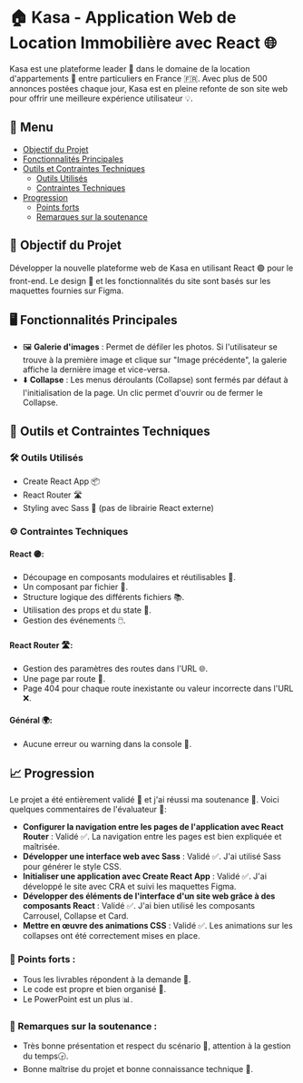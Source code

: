 # 🏠 Kasa - Application Web de Location Immobilière avec React 🌐

Kasa est une plateforme leader 🚀 dans le domaine de la location d'appartements 🏢 entre particuliers en France 🇫🇷. Avec plus de 500 annonces postées chaque jour, Kasa est en pleine refonte de son site web pour offrir une meilleure expérience utilisateur 💡.

## 📌 Menu

- [Objectif du Projet](#-objectif-du-projet)
- [Fonctionnalités Principales](#-fonctionnalités-principales)
- [Outils et Contraintes Techniques](#-outils-et-contraintes-techniques)
  - [Outils Utilisés](#-outils-utilisés)
  - [Contraintes Techniques](#-contraintes-techniques)
- [Progression](#-progression)
  - [Points forts](#-points-forts)
  - [Remarques sur la soutenance](#-remarques-sur-la-soutenance)

## 🎯 Objectif du Projet

Développer la nouvelle plateforme web de Kasa en utilisant React 🟣 pour le front-end. Le design 🎨 et les fonctionnalités du site sont basés sur les maquettes fournies sur Figma.

## 🖥️ Fonctionnalités Principales

- 🖼️ **Galerie d'images** : Permet de défiler les photos. Si l'utilisateur se trouve à la première image et clique sur "Image précédente", la galerie affiche la dernière image et vice-versa.
- ⬇️ **Collapse** : Les menus déroulants (Collapse) sont fermés par défaut à l'initialisation de la page. Un clic permet d'ouvrir ou de fermer le Collapse.

## 🔧 Outils et Contraintes Techniques

### 🛠️ Outils Utilisés

- Create React App 📦
- React Router 🛣️
- Styling avec Sass 🎨 (pas de librairie React externe)

### ⚙️ Contraintes Techniques

#### React 🟣:

- Découpage en composants modulaires et réutilisables 🧩.
- Un composant par fichier 📁.
- Structure logique des différents fichiers 📚.
- Utilisation des props et du state 🔄.
- Gestion des événements 🖱️.

#### React Router 🛣️:

- Gestion des paramètres des routes dans l'URL 🌐.
- Une page par route 📄.
- Page 404 pour chaque route inexistante ou valeur incorrecte dans l'URL ❌.

#### Général 🌍:

- Aucune erreur ou warning dans la console 🚫.

## 📈 Progression

Le projet a été entièrement validé 🎉 et j'ai réussi ma soutenance 🎉. 
Voici quelques commentaires de l'évaluateur 📝:

- **Configurer la navigation entre les pages de l'application avec React Router** : Validé ✅. 
La navigation entre les pages est bien expliquée et maîtrisée.
- **Développer une interface web avec Sass** : Validé ✅. 
J'ai utilisé Sass pour générer le style CSS.
- **Initialiser une application avec Create React App** : Validé ✅. 
J'ai développé le site avec CRA et suivi les maquettes Figma.
- **Développer des éléments de l'interface d'un site web grâce à des composants React** : Validé ✅. 
J'ai bien utilisé les composants Carrousel, Collapse et Card.
- **Mettre en œuvre des animations CSS** : Validé ✅. 
Les animations sur les collapses ont été correctement mises en place.

### 🌟 Points forts :

- Tous les livrables répondent à la demande 📜.
- Le code est propre et bien organisé 🧹.
- Le PowerPoint est un plus 📊.

### 📝 Remarques sur la soutenance :

- Très bonne présentation et respect du scénario 🎤, attention à la gestion du temps🕞.
- Bonne maîtrise du projet et bonne connaissance technique 💼.
